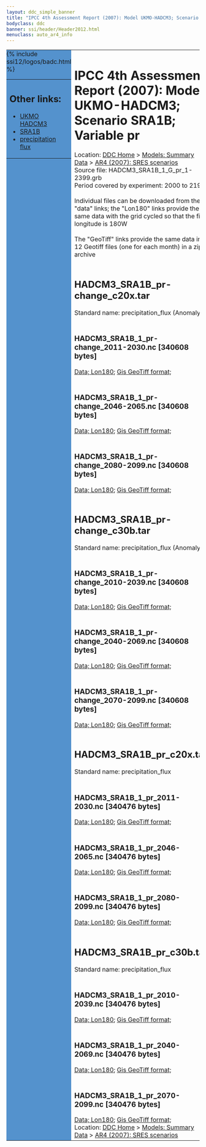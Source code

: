 ```yaml
---
layout: ddc_simple_banner
title: "IPCC 4th Assessment Report (2007): Model UKMO-HADCM3; Scenario SRA1B; Variable pr"
bodyclass: ddc
banner: ssi/header/Header2012.html
menuclass: auto_ar4_info
---
```



<table width="100%" border="0" cellspacing="0" cellpadding="0" style="border-collapse: collapse;">
<tr style="margin:0;padding:0;border:0;">
<td style="margin:0;padding:0;border:0;height:1pt;width:150pt;background:#5492CD;" valign="top" >

<div id="lh-col2" class="auto_ar4_info">
<table class="menumain" bgcolor="#5492CD" cellspacing="0" width="100%" border="0">
<tr><td>
<h2> Other links:</h2>
<ul>
<li><a href="/auto/ar4/model-UKMO-HADCM3.html">UKMO<br/>HADCM3</a></li>
<li><a href="/auto/ar4/scenario-SRA1B.html">SRA1B</a></li>
<li><a href="/auto/ar4/var-precipitation_flux.html">precipitation flux</a></li>
</ul>
</td></tr>
{% include ssi12/logos/badc.html %}
</table>
</div>
</td>
<td><h1>IPCC 4th Assessment Report (2007): Model UKMO-HADCM3; Scenario SRA1B; Variable pr</h1>

<!-- Breadcrumb1 -->
<div id="breadcrumb1" align="left">
Location: <a href="/index.html">DDC Home</a> > <a href="/sim/gcm_clim/">Models: Summary Data</a>
> <a href="/sim/gcm_clim/SRES_AR4/index.html">AR4 (2007): SRES scenarios</a>
</div>
<!-- End of Breadcrumb1 -->Source file: HADCM3_SRA1B_1_G_pr_1-2399.grb
<br/>
Period covered by experiment: 2000 to 2199<br/>
<br/>Individual files can be downloaded from the "data" links; the "Lon180" links provide the same data
         with the grid cycled so that the first longitude is 180W<br/>
<br/>The "GeoTiff" links provide the same data in 12 Geotiff files (one for each month)
          in a zip archive<br/>
<br/><h2>HADCM3_SRA1B_pr-change_c20x.tar</h2>
Standard name: precipitation_flux (Anomaly)<br>
<br/><h3>HADCM3_SRA1B_1_pr-change_2011-2030.nc [340608 bytes]</h3>
<a href="/cgi-bin/downl/ar4_nc/pr/HADCM3_SRA1B_1_pr-change_2011-2030.nc">Data; </a><a href="/cgi-bin/downl/ar4_nc/pr/HADCM3_SRA1B_1_pr-change_2011-2030.cyto180.nc"> Lon180</a>; <a href="/cgi-bin/downl/ar4_tif/pr/HADCM3_SRA1B_1_pr-change_2011-2030.zip">Gis GeoTiff format; </a><br/>
<br/><h3>HADCM3_SRA1B_1_pr-change_2046-2065.nc [340608 bytes]</h3>
<a href="/cgi-bin/downl/ar4_nc/pr/HADCM3_SRA1B_1_pr-change_2046-2065.nc">Data; </a><a href="/cgi-bin/downl/ar4_nc/pr/HADCM3_SRA1B_1_pr-change_2046-2065.cyto180.nc"> Lon180</a>; <a href="/cgi-bin/downl/ar4_tif/pr/HADCM3_SRA1B_1_pr-change_2046-2065.zip">Gis GeoTiff format; </a><br/>
<br/><h3>HADCM3_SRA1B_1_pr-change_2080-2099.nc [340608 bytes]</h3>
<a href="/cgi-bin/downl/ar4_nc/pr/HADCM3_SRA1B_1_pr-change_2080-2099.nc">Data; </a><a href="/cgi-bin/downl/ar4_nc/pr/HADCM3_SRA1B_1_pr-change_2080-2099.cyto180.nc"> Lon180</a>; <a href="/cgi-bin/downl/ar4_tif/pr/HADCM3_SRA1B_1_pr-change_2080-2099.zip">Gis GeoTiff format; </a><br/>
<br/><h2>HADCM3_SRA1B_pr-change_c30b.tar</h2>
Standard name: precipitation_flux (Anomaly)<br>
<br/><h3>HADCM3_SRA1B_1_pr-change_2010-2039.nc [340608 bytes]</h3>
<a href="/cgi-bin/downl/ar4_nc/pr/HADCM3_SRA1B_1_pr-change_2010-2039.nc">Data; </a><a href="/cgi-bin/downl/ar4_nc/pr/HADCM3_SRA1B_1_pr-change_2010-2039.cyto180.nc"> Lon180</a>; <a href="/cgi-bin/downl/ar4_tif/pr/HADCM3_SRA1B_1_pr-change_2010-2039.zip">Gis GeoTiff format; </a><br/>
<br/><h3>HADCM3_SRA1B_1_pr-change_2040-2069.nc [340608 bytes]</h3>
<a href="/cgi-bin/downl/ar4_nc/pr/HADCM3_SRA1B_1_pr-change_2040-2069.nc">Data; </a><a href="/cgi-bin/downl/ar4_nc/pr/HADCM3_SRA1B_1_pr-change_2040-2069.cyto180.nc"> Lon180</a>; <a href="/cgi-bin/downl/ar4_tif/pr/HADCM3_SRA1B_1_pr-change_2040-2069.zip">Gis GeoTiff format; </a><br/>
<br/><h3>HADCM3_SRA1B_1_pr-change_2070-2099.nc [340608 bytes]</h3>
<a href="/cgi-bin/downl/ar4_nc/pr/HADCM3_SRA1B_1_pr-change_2070-2099.nc">Data; </a><a href="/cgi-bin/downl/ar4_nc/pr/HADCM3_SRA1B_1_pr-change_2070-2099.cyto180.nc"> Lon180</a>; <a href="/cgi-bin/downl/ar4_tif/pr/HADCM3_SRA1B_1_pr-change_2070-2099.zip">Gis GeoTiff format; </a><br/>
<br/><h2>HADCM3_SRA1B_pr_c20x.tar</h2>
Standard name: precipitation_flux<br>
<br/><h3>HADCM3_SRA1B_1_pr_2011-2030.nc [340476 bytes]</h3>
<a href="/cgi-bin/downl/ar4_nc/pr/HADCM3_SRA1B_1_pr_2011-2030.nc">Data; </a><a href="/cgi-bin/downl/ar4_nc/pr/HADCM3_SRA1B_1_pr_2011-2030.cyto180.nc"> Lon180</a>; <a href="/cgi-bin/downl/ar4_tif/pr/HADCM3_SRA1B_1_pr_2011-2030.zip">Gis GeoTiff format; </a><br/>
<br/><h3>HADCM3_SRA1B_1_pr_2046-2065.nc [340476 bytes]</h3>
<a href="/cgi-bin/downl/ar4_nc/pr/HADCM3_SRA1B_1_pr_2046-2065.nc">Data; </a><a href="/cgi-bin/downl/ar4_nc/pr/HADCM3_SRA1B_1_pr_2046-2065.cyto180.nc"> Lon180</a>; <a href="/cgi-bin/downl/ar4_tif/pr/HADCM3_SRA1B_1_pr_2046-2065.zip">Gis GeoTiff format; </a><br/>
<br/><h3>HADCM3_SRA1B_1_pr_2080-2099.nc [340476 bytes]</h3>
<a href="/cgi-bin/downl/ar4_nc/pr/HADCM3_SRA1B_1_pr_2080-2099.nc">Data; </a><a href="/cgi-bin/downl/ar4_nc/pr/HADCM3_SRA1B_1_pr_2080-2099.cyto180.nc"> Lon180</a>; <a href="/cgi-bin/downl/ar4_tif/pr/HADCM3_SRA1B_1_pr_2080-2099.zip">Gis GeoTiff format; </a><br/>
<br/><h2>HADCM3_SRA1B_pr_c30b.tar</h2>
Standard name: precipitation_flux<br>
<br/><h3>HADCM3_SRA1B_1_pr_2010-2039.nc [340476 bytes]</h3>
<a href="/cgi-bin/downl/ar4_nc/pr/HADCM3_SRA1B_1_pr_2010-2039.nc">Data; </a><a href="/cgi-bin/downl/ar4_nc/pr/HADCM3_SRA1B_1_pr_2010-2039.cyto180.nc"> Lon180</a>; <a href="/cgi-bin/downl/ar4_tif/pr/HADCM3_SRA1B_1_pr_2010-2039.zip">Gis GeoTiff format; </a><br/>
<br/><h3>HADCM3_SRA1B_1_pr_2040-2069.nc [340476 bytes]</h3>
<a href="/cgi-bin/downl/ar4_nc/pr/HADCM3_SRA1B_1_pr_2040-2069.nc">Data; </a><a href="/cgi-bin/downl/ar4_nc/pr/HADCM3_SRA1B_1_pr_2040-2069.cyto180.nc"> Lon180</a>; <a href="/cgi-bin/downl/ar4_tif/pr/HADCM3_SRA1B_1_pr_2040-2069.zip">Gis GeoTiff format; </a><br/>
<br/><h3>HADCM3_SRA1B_1_pr_2070-2099.nc [340476 bytes]</h3>
<a href="/cgi-bin/downl/ar4_nc/pr/HADCM3_SRA1B_1_pr_2070-2099.nc">Data; </a><a href="/cgi-bin/downl/ar4_nc/pr/HADCM3_SRA1B_1_pr_2070-2099.cyto180.nc"> Lon180</a>; <a href="/cgi-bin/downl/ar4_tif/pr/HADCM3_SRA1B_1_pr_2070-2099.zip">Gis GeoTiff format; </a><br/>
<!-- Breadcrumb2 -->
<div id="breadcrumb2" align="left">
Location: <a href="/index.html">DDC Home</a> > <a href="/sim/gcm_clim/">Models: Summary Data</a>
> <a href="/sim/gcm_clim/SRES_AR4/index.html">AR4 (2007): SRES scenarios</a>
</div>
<!-- End of Breadcrumb2 --></td></tr></table>
